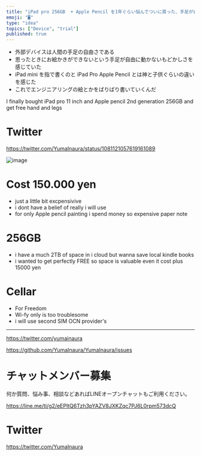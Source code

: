 ```yaml
---
title: "iPad pro 256GB  + Apple Pencil を1年ぐらい悩んでついに買った、手足が自由になるんだ"
emoji: "🖥"
type: "idea"
topics: ["Device", "trial"]
published: true
---
```


- 外部デバイスは人間の手足の自由さである
- 思ったときにお絵かきができないという手足が自由に動かないもどかしさを感じていた
- iPad mini を指で書くのと iPad Pro Apple Pencil とは神と子供ぐらいの違いを感じた
- これでエンジニアリングの絵とかをばりばり書いていくんだ

I finally bought iPad pro 11 inch and Apple pencil 2nd generation 256GB and get free hand and legs

# Twitter

https://twitter.com/YumaInaura/status/1081121057619161089

![image](https://user-images.githubusercontent.com/13635059/50681874-4d311080-1050-11e9-9574-9f4c4dc321b5.png)

# Cost 150.000 yen

- just a little bit excpensivive
- i dont have a belief of really i will use 
- for only Apple pencil painting i spend money so expensive paper note

# 256GB

- i have a much 2TB of space in i cloud but wanna save local kindle books 
- i wanted to get perfectly FREE so space is valuable even it cost plus 15000 yen

# Cellar

- For Freedom
- Wi-fy only is too troublesome
- i will use second SIM OCN provider's






---

https://twitter.com/yumainaura

https://github.com/YumaInaura/YumaInaura/issues








<!-- Update From Qiita API -->

# チャットメンバー募集


何か質問、悩み事、相談などあればLINEオープンチャットもご利用ください。

https://line.me/ti/g2/eEPltQ6Tzh3pYAZV8JXKZqc7PJ6L0rpm573dcQ





# Twitter


https://twitter.com/YumaInaura


<!-- Update From Qiita API -->


